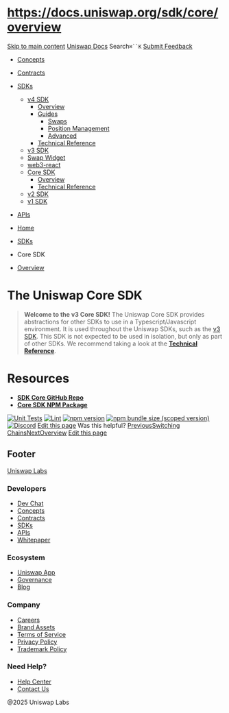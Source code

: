 # https://docs.uniswap.org/sdk/core/overview

[Skip to main content](https://docs.uniswap.org/sdk/core/overview#__docusaurus_skipToContent_fallback)
[Uniswap Docs](https://docs.uniswap.org/)
Search`⌘``K`
[Submit Feedback](https://docs.google.com/forms/d/e/1FAIpQLSdjSkZam8KiatL9XACRVxCHjDJjaPGbls77PCXDKFn4JwykXg/viewform)
  * [Concepts](https://docs.uniswap.org/concepts/overview)
  * [Contracts](https://docs.uniswap.org/contracts/v4/overview)
  * [SDKs](https://docs.uniswap.org/sdk/v4/overview)
    * [v4 SDK](https://docs.uniswap.org/sdk/core/overview)
      * [Overview](https://docs.uniswap.org/sdk/v4/overview)
      * [Guides](https://docs.uniswap.org/sdk/core/overview)
        * [Swaps](https://docs.uniswap.org/sdk/core/overview)
        * [Position Management](https://docs.uniswap.org/sdk/core/overview)
        * [Advanced](https://docs.uniswap.org/sdk/core/overview)
      * [Technical Reference](https://docs.uniswap.org/sdk/core/overview)
    * [v3 SDK](https://docs.uniswap.org/sdk/core/overview)
    * [Swap Widget](https://docs.uniswap.org/sdk/core/overview)
    * [web3-react](https://docs.uniswap.org/sdk/core/overview)
    * [Core SDK](https://docs.uniswap.org/sdk/core/overview)
      * [Overview](https://docs.uniswap.org/sdk/core/overview)
      * [Technical Reference](https://docs.uniswap.org/sdk/core/overview)
    * [v2 SDK](https://docs.uniswap.org/sdk/core/overview)
    * [v1 SDK](https://docs.uniswap.org/sdk/core/overview)
  * [APIs](https://docs.uniswap.org/api/subgraph/overview)


  * [Home](https://docs.uniswap.org/)
  * [SDKs](https://docs.uniswap.org/sdk/v4/overview)
  * Core SDK
  * [Overview](https://docs.uniswap.org/sdk/core/overview)


# The Uniswap Core SDK
> **Welcome to the v3 Core SDK!**
The Uniswap Core SDK provides abstractions for other SDKs to use in a Typescript/Javascript environment. It is used throughout the Uniswap SDKs, such as the [v3 SDK](https://docs.uniswap.org/sdk/v3/overview).
This SDK is not expected to be used in isolation, but only as part of other SDKs.
We recommend taking a look at the [**Technical Reference**](https://docs.uniswap.org/sdk/core/reference/overview).
# Resources
  * [**SDK Core GitHub Repo**](https://github.com/Uniswap/sdk-core)
  * [**Core SDK NPM Package**](https://www.npmjs.com/package/@uniswap/sdk-core)


[![Unit Tests](https://github.com/Uniswap/uniswap-sdk-core/workflows/Unit%20Tests/badge.svg)](https://github.com/Uniswap/uniswap-sdk-core/actions?query=workflow%3A%22Unit+Tests%22) [![Lint](https://github.com/Uniswap/uniswap-sdk-core/workflows/Lint/badge.svg)](https://github.com/Uniswap/uniswap-sdk-core/actions?query=workflow%3ALint) [![npm version](https://img.shields.io/npm/v/@uniswap/sdk-core/latest.svg)](https://www.npmjs.com/package/@uniswap/sdk-core/v/latest) [![npm bundle size \(scoped version\)](https://img.shields.io/bundlephobia/minzip/@uniswap/sdk-core/latest.svg)](https://bundlephobia.com/result?p=@uniswap/sdk-core@latest) [![Discord](https://img.shields.io/badge/discord-join%20chat-blue.svg)](https://discord.com/channels/597638925346930701/607978109089611786)
[Edit this page](https://github.com/uniswap/uniswap-docs/tree/main/docs/sdk/core/overview.md)
Was this helpful?
[PreviousSwitching Chains](https://docs.uniswap.org/sdk/web3-react/guides/switch-chains)[NextOverview](https://docs.uniswap.org/sdk/core/reference/overview)
[Edit this page](https://github.com/uniswap/uniswap-docs/tree/main/docs/sdk/core/overview.md)
## Footer
[Uniswap Labs](https://docs.uniswap.org/)
### Developers
  * [Dev Chat](https://discord.com/invite/uniswap)
  * [Concepts](https://docs.uniswap.org/concepts/overview)
  * [Contracts](https://docs.uniswap.org/contracts/v4/overview)
  * [SDKs](https://docs.uniswap.org/sdk/v4/overview)
  * [APIs](https://docs.uniswap.org/api/subgraph/overview)
  * [Whitepaper](https://app.uniswap.org/whitepaper-v4.pdf)


### Ecosystem
  * [Uniswap App](https://app.uniswap.org/)
  * [Governance](https://www.uniswapfoundation.org/governance)
  * [Blog](https://blog.uniswap.org/)


### Company
  * [Careers](https://boards.greenhouse.io/uniswaplabs)
  * [Brand Assets](https://github.com/Uniswap/brand-assets/raw/main/Uniswap%20Brand%20Assets.zip)
  * [Terms of Service](https://support.uniswap.org/hc/en-us/articles/30935100859661-Uniswap-Labs-Terms-of-Service)
  * [Privacy Policy](https://support.uniswap.org/hc/en-us/articles/30934457771405-Uniswap-Labs-Privacy-Policy)
  * [Trademark Policy](https://support.uniswap.org/hc/en-us/articles/30934762216973-Uniswap-Labs-Trademark-Guidelines)


### Need Help?
  * [Help Center](https://support.uniswap.org/)
  * [Contact Us](https://support.uniswap.org/hc/en-us/requests/new)


@2025 Uniswap Labs
[](https://github.com/uniswap/uniswap-docs)[](https://twitter.com/Uniswap)[](https://discord.com/invite/uniswap)
